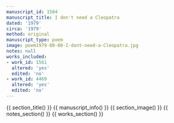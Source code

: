 ```yaml
---
manuscript_id: 1504
manuscript_title: I don't need a Cleopatra
dated: '1979'
circa: '1979'
method: original
manuscript_type: poem
image: poem1979-00-00-I-dont-need-a-Cleopatra.jpg
notes: null
works_included:
- work_id: 1561
  altered: 'yes'
  edited: 'no'
- work_id: 4469
  altered: 'yes'
  edited: 'no'
---
```


{{ section_title() }}
{{ manuscript_info() }}
{{ section_image() }}
{{ notes_section() }}
{{ works_section() }}
